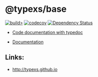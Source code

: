 # @typexs/base

[![build>](https://circleci.com/gh/typexs/typex.svg?style=shield)](https://app.circleci.com/pipelines/github/typexs/typexs)
[![codecov](https://codecov.io/gh/typexs/typexs/branch/master/graph/badge.svg)](https://codecov.io/gh/typexs/typexs)
[![Dependency Status](https://david-dm.org/typexs/typexs.svg)](https://david-dm.org/typexs/typexs)


* [Code documentation with typedoc](https://typexs-base.pages.dev) 

* [Documentation](docs/home.adoc)



## Links:

* http://typexs.github.io
